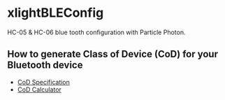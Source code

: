 # xlightBLEConfig
HC-05 & HC-06 blue tooth configuration with Particle Photon.

## How to generate Class of Device (CoD) for your Bluetooth device  
* [CoD Specification](http://www.ampedrftech.com/guides/cod_definition.pdf)  
* [CoD Calculator](http://www.ampedrftech.com/cod.htm)
